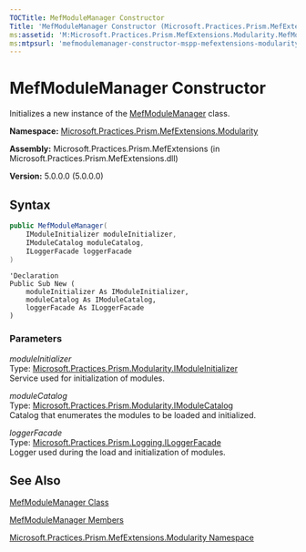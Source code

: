 ```yaml
---
TOCTitle: MefModuleManager Constructor
Title: 'MefModuleManager Constructor (Microsoft.Practices.Prism.MefExtensions.Modularity)'
ms:assetid: 'M:Microsoft.Practices.Prism.MefExtensions.Modularity.MefModuleManager.\#ctor(Microsoft.Practices.Prism.Modularity.IModuleInitializer,Microsoft.Practices.Prism.Modularity.IModuleCatalog,Microsoft.Practices.Prism.Logging.ILoggerFacade)'
ms:mtpsurl: 'mefmodulemanager-constructor-mspp-mefextensions-modularity.md'
---
```


# MefModuleManager Constructor

Initializes a new instance of the [MefModuleManager](/patterns-practices/reference/mefmodulemanager-class-mspp-mefextensions-modularity) class.

**Namespace:** [Microsoft.Practices.Prism.MefExtensions.Modularity](/patterns-practices/reference/mspp-mefextensions-modularity-namespace)

**Assembly:** Microsoft.Practices.Prism.MefExtensions (in Microsoft.Practices.Prism.MefExtensions.dll)

**Version:** 5.0.0.0 (5.0.0.0)

## Syntax

```C#
public MefModuleManager(
	IModuleInitializer moduleInitializer,
	IModuleCatalog moduleCatalog,
	ILoggerFacade loggerFacade
)
```

```VB
'Declaration
Public Sub New ( 
	moduleInitializer As IModuleInitializer,
	moduleCatalog As IModuleCatalog,
	loggerFacade As ILoggerFacade
)
```

### Parameters
*moduleInitializer*   
Type: [Microsoft.Practices.Prism.Modularity.IModuleInitializer](/patterns-practices/reference/imoduleinitializer-interface-mspp-modularity)   
Service used for initialization of modules.

*moduleCatalog*   
Type: [Microsoft.Practices.Prism.Modularity.IModuleCatalog](/patterns-practices/reference/imodulecatalog-interface-mspp-modularity)   
Catalog that enumerates the modules to be loaded and initialized.

*loggerFacade*   
Type: [Microsoft.Practices.Prism.Logging.ILoggerFacade](/patterns-practices/reference/iloggerfacade-interface-mspp-logging)   
Logger used during the load and initialization of modules.

## See Also

[MefModuleManager Class](/patterns-practices/reference/mefmodulemanager-class-mspp-mefextensions-modularity)

[MefModuleManager Members](/patterns-practices/reference/mefmodulemanager-members-mspp-mefextensions-modularity)

[Microsoft.Practices.Prism.MefExtensions.Modularity Namespace](/patterns-practices/reference/mspp-mefextensions-modularity-namespace)
